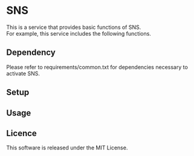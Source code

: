 # SNS  

This is a service that provides basic functions of SNS.  
For example, this service includes the following functions.

## Dependency

Please refer to requirements/common.txt for dependencies necessary to activate SNS.

## Setup

## Usage

## Licence
This software is released under the MIT License.

